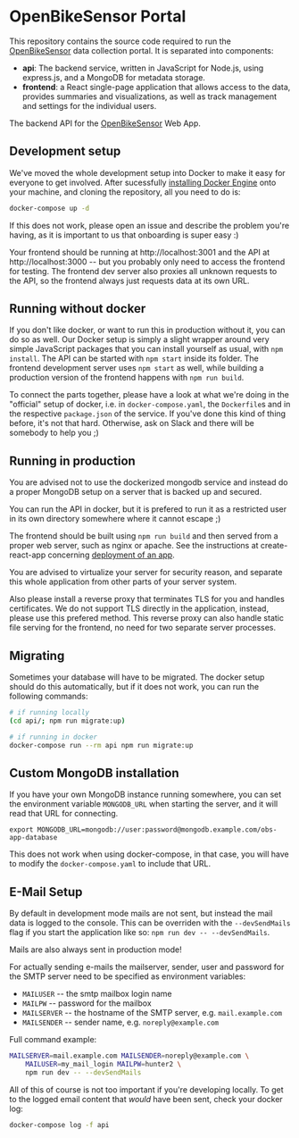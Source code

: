 # OpenBikeSensor Portal

This repository contains the source code required to run the
[OpenBikeSensor](https://openbikesensor.org) data collection portal. It is
separated into components:

* **api**: The backend service, written in JavaScript for Node.js, using
  express.js, and a MongoDB for metadata storage.
* **frontend**: a React single-page application that allows access to the data,
  provides summaries and visualizations, as well as track management and
  settings for the individual users.

The backend API for the [OpenBikeSensor](https://openbikesensor.org/) Web App.

## Development setup

We've moved the whole development setup into Docker to make it easy for
everyone to get involved. After sucessfully [installing Docker
Engine](https://docs.docker.com/engine/install/) onto your machine, and cloning
the repository, all you need to do is:

```bash
docker-compose up -d
```

If this does not work, please open an issue and describe the problem you're
having, as it is important to us that onboarding is super easy :)

Your frontend should be running at http://localhost:3001 and the API at
http://localhost:3000 -- but you probably only need to access the frontend for
testing. The frontend dev server also proxies all unknown requests to the API,
so the frontend always just requests data at its own URL.

## Running without docker

If you don't like docker, or want to run this in production without it, you can
do so as well. Our Docker setup is simply a slight wrapper around very simple
JavaScript packages that you can install yourself as usual, with `npm install`.
The API can be started with `npm start` inside its folder. The frontend
development server uses `npm start` as well, while building a production
version of the frontend happens with `npm run build`.

To connect the parts together, please have a look at what we're doing in the
"official" setup of docker, i.e. in `docker-compose.yaml`, the `Dockerfile`s
and in the respective `package.json` of the service. If you've done this kind
of thing before, it's not that hard. Otherwise, ask on Slack and there will be
somebody to help you ;)

## Running in production

You are advised not to use the dockerized mongodb service and instead do a
proper MongoDB setup on a server that is backed up and secured.

You can run the API in docker, but it is prefered to run it as a restricted
user in its own directory somewhere where it cannot escape ;)

The frontend should be built using `npm run build` and then served from a
proper web server, such as nginx or apache. See the instructions at
create-react-app concerning [deployment of an app](http://cra.link/deployment).

You are advised to virtualize your server for security reason, and separate
this whole application from other parts of your server system.

Also please install a reverse proxy that terminates TLS for you and handles
certificates. We do not support TLS directly in the application, instead,
please use this prefered method. This reverse proxy can also handle static file
serving for the frontend, no need for two separate server processes.

## Migrating

Sometimes your database will have to be migrated. The docker setup should do
this automatically, but if it does not work, you can run the following
commands:

```bash
# if running locally
(cd api/; npm run migrate:up)

# if running in docker
docker-compose run --rm api npm run migrate:up
````

## Custom MongoDB installation
    
If you have your own MongoDB instance running somewhere, you can set the
environment variable `MONGODB_URL` when starting the server, and it will read
that URL for connecting.
  
    export MONGODB_URL=mongodb://user:password@mongodb.example.com/obs-app-database
    
This does not work when using docker-compose, in that case, you will have to
modify the `docker-compose.yaml` to include that URL.


## E-Mail Setup

By default in development mode mails are not sent, but instead the mail data is
logged to the console. This can be overriden with the `--devSendMails` flag if
you start the application like so: `npm run dev -- --devSendMails`.

Mails are also always sent in production mode!

For actually sending e-mails the mailserver, sender, user and password for the
SMTP server need to be specified as environment variables: 

* `MAILUSER` -- the smtp mailbox login name
* `MAILPW` -- password for the mailbox
* `MAILSERVER` -- the hostname of the SMTP server, e.g. `mail.example.com`
* `MAILSENDER` -- sender name, e.g. `noreply@example.com`

Full command example:

```bash
MAILSERVER=mail.example.com MAILSENDER=noreply@example.com \
    MAILUSER=my_mail_login MAILPW=hunter2 \
    npm run dev -- --devSendMails
```

All of this of course is not too important if you're developing locally. To get
to the logged email content that *would* have been sent, check your docker log:

```bash
docker-compose log -f api
```

